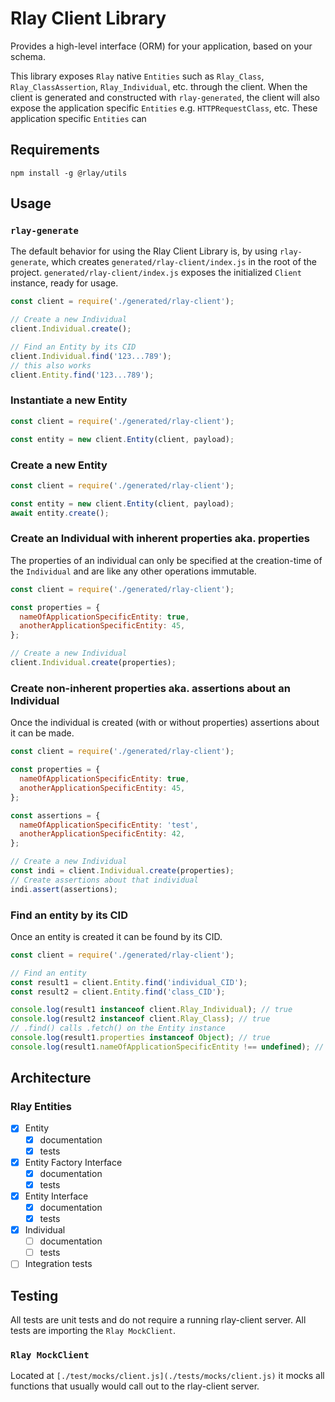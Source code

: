 # Rlay Client Library

Provides a high-level interface (ORM) for your application, based on your schema.

This library exposes `Rlay` native `Entities` such as `Rlay_Class`, `Rlay_ClassAssertion`, `Rlay_Individual`, etc. through the client. When the client is generated and constructed with `rlay-generated`, the client will also expose the application specific `Entities` e.g. `HTTPRequestClass`, etc. These application specific `Entities` can

## Requirements

```
npm install -g @rlay/utils
```

## Usage

### `rlay-generate`

The default behavior for using the Rlay Client Library is, by using `rlay-generate`, which
creates `generated/rlay-client/index.js` in the root of the project. `generated/rlay-client/index.js` exposes the initialized `Client` instance, ready for usage.

```javascript
const client = require('./generated/rlay-client');

// Create a new Individual
client.Individual.create();

// Find an Entity by its CID
client.Individual.find('123...789');
// this also works
client.Entity.find('123...789');
```

### Instantiate a new Entity

```js
const client = require('./generated/rlay-client');

const entity = new client.Entity(client, payload);
```

### Create a new Entity

```js
const client = require('./generated/rlay-client');

const entity = new client.Entity(client, payload);
await entity.create();
```

### Create an Individual with inherent properties aka. properties

The properties of an individual can only be specified at the creation-time of the `Individual` and are like any other operations immutable.

```javascript
const client = require('./generated/rlay-client');

const properties = {
  nameOfApplicationSpecificEntity: true,
  anotherApplicationSpecificEntity: 45,
};

// Create a new Individual
client.Individual.create(properties);
```

### Create non-inherent properties aka. assertions about an Individual

Once the individual is created (with or without properties) assertions about it can be made.

```javascript
const client = require('./generated/rlay-client');

const properties = {
  nameOfApplicationSpecificEntity: true,
  anotherApplicationSpecificEntity: 45,
};

const assertions = {
  nameOfApplicationSpecificEntity: 'test',
  anotherApplicationSpecificEntity: 42,
};

// Create a new Individual
const indi = client.Individual.create(properties);
// Create assertions about that individual
indi.assert(assertions);
```

### Find an entity by its CID

Once an entity is created it can be found by its CID.

```javascript
const client = require('./generated/rlay-client');

// Find an entity
const result1 = client.Entity.find('individual_CID');
const result2 = client.Entity.find('class_CID');

console.log(result1 instanceof client.Rlay_Individual); // true
console.log(result2 instanceof client.Rlay_Class); // true
// .find() calls .fetch() on the Entity instance
console.log(result1.properties instanceof Object); // true
console.log(result1.nameOfApplicationSpecificEntity !== undefined); // true
```

## Architecture

### Rlay Entities

- [x] Entity
  - [x] documentation
  - [x] tests
- [x] Entity Factory Interface
  - [x] documentation
  - [x] tests
- [x] Entity Interface
  - [x] documentation
  - [x] tests
- [x] Individual
  - [ ] documentation
  - [ ] tests
- [ ] Integration tests

## Testing

All tests are unit tests and do not require a running rlay-client server. All tests are importing the `Rlay MockClient`.

### `Rlay MockClient`

Located at `[./test/mocks/client.js](./tests/mocks/client.js)` it mocks all functions that usually would call out to the rlay-client server.
